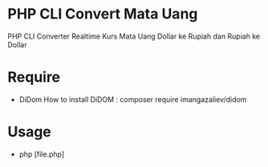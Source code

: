 # PHP CLI Convert Mata Uang
PHP CLI Converter Realtime Kurs Mata Uang Dollar ke Rupiah dan Rupiah ke Dollar

# Require
- DiDom 
How to install DiDOM : composer require imangazaliev/didom

# Usage
- php [file.php]
